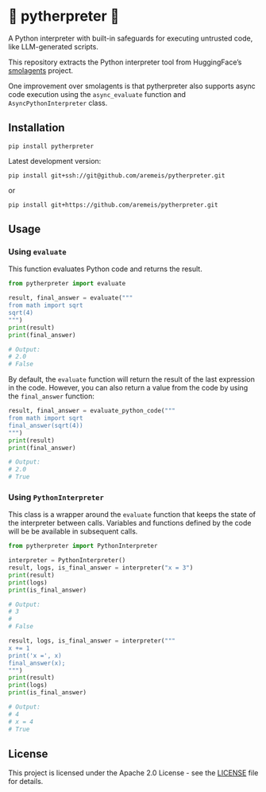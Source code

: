 <!---
# Copyright 2025 Are Meisfjord. All rights reserved.

Licensed under the Apache License, Version 2.0 (the "License");
you may not use this file except in compliance with the License.
You may obtain a copy of the License at

    http://www.apache.org/licenses/LICENSE-2.0

Unless required by applicable law or agreed to in writing, software
distributed under the License is distributed on an "AS IS" BASIS,
WITHOUT WARRANTIES OR CONDITIONS OF ANY KIND, either express or implied.
See the License for the specific language governing permissions and
limitations under the License.
-->
# 🐍 pytherpreter 🐍
A Python interpreter with built-in safeguards for executing untrusted code, like LLM-generated scripts.

This repository extracts the Python interpreter tool from HuggingFace’s [smolagents](https://github.com/huggingface/smolagents) project.

One improvement over smolagents is that pytherpreter also supports async code execution using the `async_evaluate` function and `AsyncPythonInterpreter` class.

## Installation
```shell
pip install pytherpreter
```

Latest development version:

```shell
pip install git+ssh://git@github.com/aremeis/pytherpreter.git
```

or

```shell
pip install git+https://github.com/aremeis/pytherpreter.git
```

## Usage

### Using `evaluate`

This function evaluates Python code and returns the result.
```python
from pytherpreter import evaluate

result, final_answer = evaluate("""
from math import sqrt
sqrt(4)
""")
print(result)
print(final_answer)

# Output:
# 2.0
# False
```

By default, the `evaluate` function will return the result of the last expression in the code.
However, you can also return a value from the code by using the `final_answer` function:

```python
result, final_answer = evaluate_python_code("""
from math import sqrt
final_answer(sqrt(4))
""")
print(result)
print(final_answer)

# Output:
# 2.0
# True
```

### Using `PythonInterpreter`

This class is a wrapper around the `evaluate` function that keeps the state of the interpreter between calls.
Variables and functions defined by the code will be be available in subsequent calls.

```python
from pytherpreter import PythonInterpreter

interpreter = PythonInterpreter()
result, logs, is_final_answer = interpreter("x = 3")
print(result)
print(logs)
print(is_final_answer)

# Output:
# 3
# 
# False

result, logs, is_final_answer = interpreter("""
x += 1
print('x =', x)
final_answer(x);
""")
print(result)
print(logs)
print(is_final_answer)

# Output:
# 4
# x = 4
# True
```

## License
This project is licensed under the Apache 2.0 License - see the [LICENSE](LICENSE) file for details.
